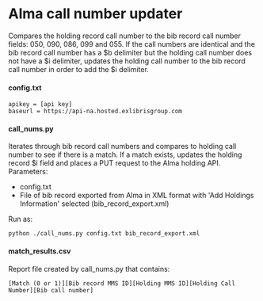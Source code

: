 # Alma call number updater
Compares the holding record call number to the bib record call number fields: 050, 090, 086, 099 and 055.  If the call numbers are identical and the bib record call number has a $b delimiter but the holding call number does not have a $i delimiter, updates the holding call number to the bib record call number in order to add the $i delimiter.  

#### config.txt
```[Params]
apikey = [api key] 
baseurl = https://api-na.hosted.exlibrisgroup.com
```

#### call_nums.py
Iterates through bib record call numbers and compares to holding call number to see if there is a match.  If a match exists, updates the holding record $i field and places a PUT request to the Alma holding API. Parameters:
- config.txt 
- File of bib record exported from Alma in XML format with 'Add Holdings Information' selected (bib_record_export.xml)

Run as:
```
python ./call_nums.py config.txt bib_record_export.xml
```

#### match_results.csv
Report file created by call_nums.py that contains:
```
[Match (0 or 1)][Bib record MMS ID][Holding MMS ID][Holding Call Number][Bib call number]
```
